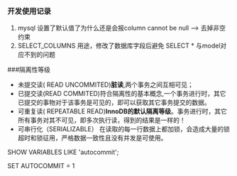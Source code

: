 ### 开发使用记录

1. mysql 设置了默认值了为什么还是会报column cannot be null --> 去掉非空约束
2. SELECT_COLUMNS  用途，修改了数据库字段后避免 SELECT * 与model对应不到的问题

###隔离性等级

- 未提交读( READ UNCOMMITED)**脏读**,两个事务之间互相可见；
- 已提交读(READ COMMITED)符合隔离性的基本概念,一个事务进行时，其它已提交的事物对于该事务是可见的，即可以获取其它事务提交的数据。
- 可重复读( REPEATABLE READ)**InnoDB的默认隔离等级**。事务进行时，其它所有事务对其不可见，即多次执行读，得到的结果是一样的！
- 可串行化（SERIALIZABLE） 在读取的每一行数据上都加锁，会造成大量的锁超时和锁征用，严格数据一致性且没有并发是可使用。



SHOW VARIABLES LIKE 'autocommit';

SET AUTOCOMMIT = 1

